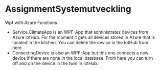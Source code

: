 # AssignmentSystemutveckling
Wpf with Azure Functions

 - Service.ClimateApp is an WPF-App that administrates devices from Azure IotHub. For the moment it gets all devices stored in Azure that is located in the kitchen. You can delete the device in the IotHub from here.
 - ConnectingDevice is also an WPF-App but this one connects a new device if there are none in the local database. From here you can turn off and on the device in the twin in IotHub.
